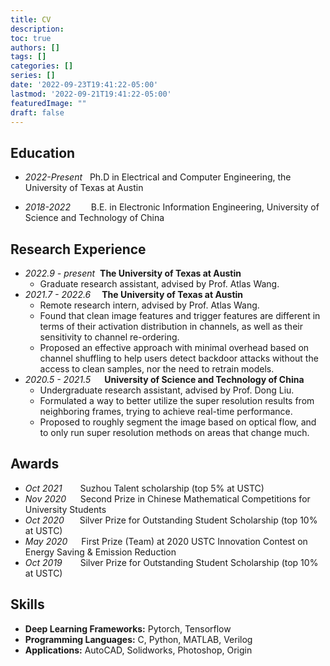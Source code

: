 ```yaml
---
title: CV
description:
toc: true
authors: []
tags: []
categories: []
series: []
date: '2022-09-23T19:41:22-05:00'
lastmod: '2022-09-21T19:41:22-05:00'
featuredImage: ""
draft: false
---
```


## Education
- *2022-Present* &#160; Ph.D in Electrical and Computer Engineering, the University of Texas at Austin

- *2018-2022* &#8195;&#8194;&#160;  B.E. in Electronic Information Engineering, University of Science and Technology of China
  
## Research Experience
- *2022.9 - present* &#160;**The University of Texas at Austin**
  - Graduate research assistant, advised by Prof. Atlas Wang.
- *2021.7 - 2022.6* &#8195;**The University of Texas at Austin**
  - Remote research intern, advised by Prof. Atlas Wang.
  - Found that clean image features and trigger features are different in terms of their activation distribution in channels, as well as their sensitivity to channel re-ordering. 
  - Proposed an effective approach with minimal overhead based on channel shuffling to help users detect backdoor attacks without the access to clean samples, nor the need to retrain models. 
- *2020.5 - 2021.5* &#160;&#8195;**University of Science and Technology of China**
  - Undergraduate research assistant, advised by Prof. Dong Liu.
  - Formulated a way to better utilize the super resolution results from neighboring frames, trying to achieve real-time performance.
  - Proposed to roughly segment the image based on optical flow, and to only run super resolution methods on areas that change much.

## Awards
- *Oct 2021* &#8195;&#8194; Suzhou Talent scholarship (top 5% at USTC)
- *Nov 2020* &#8194;&#160;&#160; Second Prize in Chinese Mathematical Competitions for University Students
- *Oct 2020* &#8195;&#8194;Silver Prize for Outstanding Student Scholarship (top 10% at USTC)
- *May 2020* &#8194;&#8194;&#160;First Prize (Team) at 2020 USTC Innovation Contest on Energy Saving & Emission Reduction
- *Oct 2019* &#8195;&#8194;&#160;Silver Prize for Outstanding Student Scholarship (top 10% at USTC)

## Skills
- **Deep Learning Frameworks:** Pytorch, Tensorflow
- **Programming Languages:** C, Python, MATLAB, Verilog
- **Applications:** AutoCAD, Solidworks, Photoshop, Origin

<!-- ## Professional Service
- **Reviewer**
    - ICASSP 2023 -->